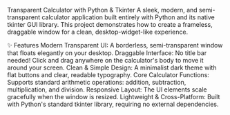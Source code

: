 Transparent Calculator with Python & Tkinter
A sleek, modern, and semi-transparent calculator application built entirely with Python and its native tkinter GUI library. This project demonstrates how to create a frameless, draggable window for a clean, desktop-widget-like experience.



✨ Features
Modern Transparent UI: A borderless, semi-transparent window that floats elegantly on your desktop.
Draggable Interface: No title bar needed! Click and drag anywhere on the calculator's body to move it around your screen.
Clean & Simple Design: A minimalist dark theme with flat buttons and clear, readable typography.
Core Calculator Functions: Supports standard arithmetic operations: addition, subtraction, multiplication, and division.
Responsive Layout: The UI elements scale gracefully when the window is resized.
Lightweight & Cross-Platform: Built with Python's standard tkinter library, requiring no external dependencies.

